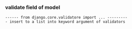 ### validate field of model 
    ------ from django.core.validatore import ... ---------
    - insert to a list into keyword argument of validators 
    